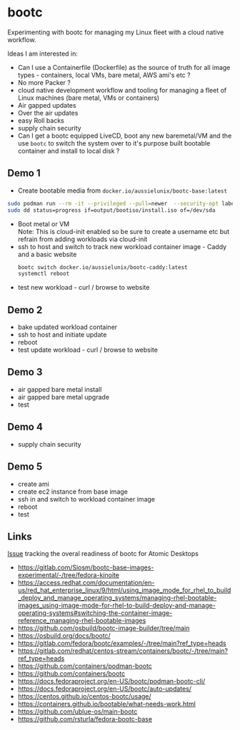 # bootc

Experimenting with bootc for managing my Linux fleet with a cloud native workflow.

Ideas I am interested in:

* Can I use a Containerfile (Dockerfile) as the source of truth for all image types - containers, local VMs, bare metal, AWS ami's etc ?
* No more Packer ?
* cloud native development workflow and tooling for managing a fleet of Linux machines (bare metal, VMs or containers)
* Air gapped updates
* Over the air updates
* easy Roll backs
* supply chain security
* Can I get a bootc equipped LiveCD, boot any new baremetal/VM and the use `bootc` to switch the system over to it's purpose built bootable container and install to local disk ?

## Demo 1

* Create bootable media from `docker.io/aussielunix/bootc-base:latest`
```bash
sudo podman run --rm -it --privileged --pull=newer  --security-opt label=type:unconfined_t -v $(pwd)/output:/output -v /var/lib/containers/storage:/var/lib/containers/storage quay.io/centos-bootc/bootc-image-builder:latest --rootfs ext4 --type iso --target-arch amd64 docker.io/aussielunix/bootc-base:latest
sudo dd status=progress if=output/bootiso/install.iso of=/dev/sda
```
* Boot metal or VM  
  Note: This is cloud-init enabled so be sure to create a username etc but refrain from adding workloads via cloud-init
* ssh to host and switch to track new workload container image - Caddy and a basic website
  ```bash
  bootc switch docker.io/aussielunix/bootc-caddy:latest
  systemctl reboot
  ```
* test new workload - curl / browse to website

## Demo 2

* bake updated workload container
* ssh to host and initiate update
* reboot
* test update workload - curl / browse to website

## Demo 3

* air gapped bare metal install
* air gapped bare metal upgrade
* test

## Demo 4

* supply chain security

## Demo 5

* create ami
* create ec2 instance from base image
* ssh in and switch to workload container image
* reboot
* test

## Links

[Issue](https://gitlab.com/Siosm/bootc-base-images-experimental/-/tree/fedora-kinoite) tracking the overal readiness of bootc for Atomic Desktops
* https://gitlab.com/Siosm/bootc-base-images-experimental/-/tree/fedora-kinoite
* https://access.redhat.com/documentation/en-us/red_hat_enterprise_linux/9/html/using_image_mode_for_rhel_to_build_deploy_and_manage_operating_systems/managing-rhel-bootable-images_using-image-mode-for-rhel-to-build-deploy-and-manage-operating-systems#switching-the-container-image-reference_managing-rhel-bootable-images
* https://github.com/osbuild/bootc-image-builder/tree/main
* https://osbuild.org/docs/bootc/
* https://gitlab.com/fedora/bootc/examples/-/tree/main?ref_type=heads
* https://gitlab.com/redhat/centos-stream/containers/bootc/-/tree/main?ref_type=heads
* https://github.com/containers/podman-bootc
* https://github.com/containers/bootc
* https://docs.fedoraproject.org/en-US/bootc/podman-bootc-cli/
* https://docs.fedoraproject.org/en-US/bootc/auto-updates/
* https://centos.github.io/centos-bootc/usage/
* https://containers.github.io/bootable/what-needs-work.html
* https://github.com/ublue-os/main-bootc
* https://github.com/rsturla/fedora-bootc-base
